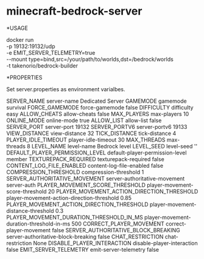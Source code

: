 # minecraft-bedrock-server

*USAGE

 docker run \
  -p 19132:19132/udp \
  -e EMIT_SERVER_TELEMETRY=true \
  --mount type=bind,src=/your/path/to/worlds,dst=/bedrock/worlds \
  -t takenorio/bedrock-builder
  
 *PROPERTIES
 
  Set server.properties as environment varialbes.
  
  
  SERVER_NAME	server-name	Dedicated Server
GAMEMODE	gamemode	survival
FORCE_GAMEMODE	force-gamemode	false
DIFFICULTY	difficulty	easy
ALLOW_CHEATS	allow-cheats	false
MAX_PLAYERS	max-players	10
ONLINE_MODE	online-mode	true
ALLOW_LIST	allow-list	false
SERVER_PORT	server-port	19132
SERVER_PORTV6	server-portv6	19133
VIEW_DISTANCE	view-distance	32
TICK_DISTANCE	tick-distance	4
PLAYER_IDLE_TIMEOUT	player-idle-timeout	30
MAX_THREADS	max-threads	8
LEVEL_NAME	level-name	Bedrock level
LEVEL_SEED	level-seed	''
DEFAULT_PLAYER_PERMISSION_LEVEL	default-player-permission-level	member
TEXTUREPACK_REQUIRED	texturepack-required	false
CONTENT_LOG_FILE_ENABLED	content-log-file-enabled	false
COMPRESSION_THRESHOLD	compression-threshold	1
SERVER_AUTHORITATIVE_MOVEMENT	server-authoritative-movement	server-auth
PLAYER_MOVEMENT_SCORE_THRESHOLD	player-movement-score-threshold	20
PLAYER_MOVEMENT_ACTION_DIRECTION_THRESHOLD	player-movement-action-direction-threshold	0.85
PLAYER_MOVEMENT_ACTION_DIRECTION_THRESHOLD	player-movement-distance-threshold	0.3
PLAYER_MOVEMENT_DURATION_THRESHOLD_IN_MS	player-movement-duration-threshold-in-ms	500
CORRECT_PLAYER_MOVEMENT	correct-player-movement	false
SERVER_AUTHORITATIVE_BLOCK_BREAKING	server-authoritative-block-breaking	false
CHAT_RESTRICTION	chat-restriction	None
DISABLE_PLAYER_INTERACTION	disable-player-interaction	false
EMIT_SERVER_TELEMETRY	emit-server-telemetry	false
